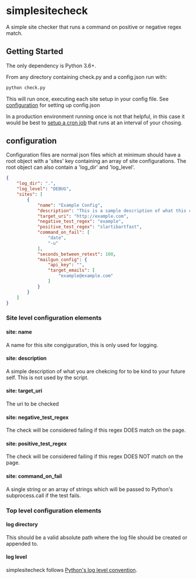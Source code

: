 # simplesitecheck
A simple site checker that runs a command on positive or negative regex match.

## Getting Started
The only dependency is Python 3.6+.

From any directory containing check.py and a config.json run with:

```bash
python check.py
```

This will run once, executing each site setup in your config file. See [configuration]() for setting up config.json

In a production environment running once is not that helpful, in this case it would be best to [setup a cron job](https://lifehacker.com/learn-to-use-cron-from-the-command-line-399503) that runs at an interval of your chosing.


## configuration

Configuration files are normal json files which at minimum should have a root object with a 'sites' key containing an array of site configurations.
The root object can also contain a 'log_dir' and 'log_level'.

```json
{
    "log_dir": ".",
    "log_level": "DEBUG",
    "sites": [
        {
            "name": "Example Config",
            "description": "This is a sample description of what this config entry is checking.",
            "target_uri": "http://example.com",
            "negative_test_regex": "example",
            "positive_test_regex": "slartibartfast",
            "command_on_fail": [
                "date",
                "-u"
            ],
            "seconds_between_retest": 100,
            "mailgun_config": {
                "api_key": "",
                "target_emails": [
                    "example@example.com"
                ]
            }
        }
    ]
}
```

### Site level configuration elements
#### site: name
A name for this site congiguration, this is only used for logging.

#### site: description
A simple description of what you are chekcing for to be kind to your future self. This is not used by the script.

#### site: target_uri
The uri to be checked

#### site: negative_test_regex
The check will be considered failing if this regex DOES match on the page.

#### site: positive_test_regex
The check will be considered failing if this regex DOES NOT match on the page.

#### site: command_on_fail
A single string or an array of strings which will be passed to Python's subprocess.call if the test fails.


### Top level configuration elements
#### log directory
This should be a valid absolute path where the log file should be created or appended to.

#### log level
simplesitecheck follows [Python's log level convention](https://docs.python.org/3/library/logging.html#levels).
